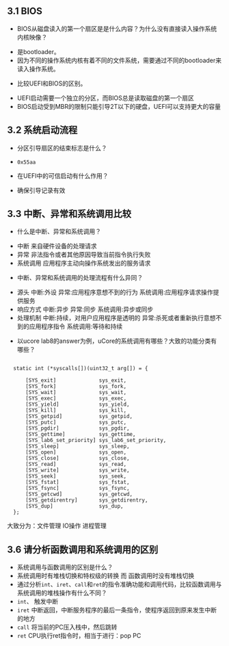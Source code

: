 ## 3.1 BIOS
-  BIOS从磁盘读入的第一个扇区是是什么内容？为什么没有直接读入操作系统内核映像？
+ 是bootloader。
+ 因为不同的操作系统内核有着不同的文件系统，需要通过不同的bootloader来读入操作系统。
- 比较UEFI和BIOS的区别。
+ UEFI启动需要一个独立的分区，而BIOS总是读取磁盘的第一个扇区
+ BIOS启动受到MBR的限制只能引导2T以下的硬盘，UEFI可以支持更大的容量

## 3.2 系统启动流程

- 分区引导扇区的结束标志是什么？
+ `0x55aa`

- 在UEFI中的可信启动有什么作用？
+ 确保引导记录有效

## 3.3 中断、异常和系统调用比较
- 什么是中断、异常和系统调用？
+ 中断 来自硬件设备的处理请求
+ 异常 非法指令或者其他原因导致当前指令执行失败
+ 系统调用 应用程序主动向操作系统发出的服务请求
-  中断、异常和系统调用的处理流程有什么异同？
+ 源头    中断:外设  异常:应用程序意想不到的行为 系统调用:应用程序请求操作提供服务
+ 响应方式 中断:异步 异常:同步 系统调用:异步或同步
+ 处理机制 中断:持续，对用户应用程序是透明的 异常:杀死或者重新执行意想不到的应用程序指令 系统调用:等待和持续
- 以ucore lab8的answer为例，uCore的系统调用有哪些？大致的功能分类有哪些？
```

  static int (*syscalls[])(uint32_t arg[]) = {

      [SYS_exit]              sys_exit,
      [SYS_fork]              sys_fork,
      [SYS_wait]              sys_wait,
      [SYS_exec]              sys_exec,
      [SYS_yield]             sys_yield,
      [SYS_kill]              sys_kill,
      [SYS_getpid]            sys_getpid,
      [SYS_putc]              sys_putc,
      [SYS_pgdir]             sys_pgdir,
      [SYS_gettime]           sys_gettime,
      [SYS_lab6_set_priority] sys_lab6_set_priority,
      [SYS_sleep]             sys_sleep,
      [SYS_open]              sys_open,
      [SYS_close]             sys_close,
      [SYS_read]              sys_read,
      [SYS_write]             sys_write,
      [SYS_seek]              sys_seek,
      [SYS_fstat]             sys_fstat,
      [SYS_fsync]             sys_fsync,
      [SYS_getcwd]            sys_getcwd,
      [SYS_getdirentry]       sys_getdirentry,
      [SYS_dup]               sys_dup,
  };

```

大致分为：文件管理 IO操作 进程管理

## 3.6 请分析函数调用和系统调用的区别
- 系统调用与函数调用的区别是什么？
- 系统调用时有堆栈切换和特权级的转换 而 函数调用时没有堆栈切换
- 通过分析`int`、`iret`、`call`和`ret`的指令准确功能和调用代码，比较函数调用与系统调用的堆栈操作有什么不同？
- `int`、 触发中断
- `iret`  中断返回，中断服务程序的最后一条指令，使程序返回到原来发生中断的地方
- `call`   将当前的PC压入栈中，然后跳转
- `ret`    CPU执行ret指令时，相当于进行：pop PC
